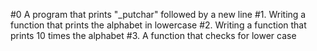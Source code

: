 #0 A program that prints "\_putchar" followed by a new line #1. Writing a function that prints the alphabet in lowercase #2. Writing a function that prints 10 times the alphabet #3. A function that checks for lower case
